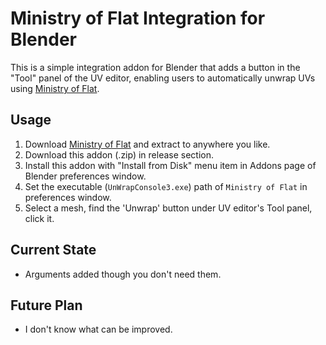 # Ministry of Flat Integration for Blender

This is a simple integration addon for Blender that adds a button in the "Tool" panel of the UV editor, enabling users to automatically unwrap UVs using  [Ministry of Flat](https://www.quelsolaar.com/ministry_of_flat/).

## Usage
1. Download [Ministry of Flat](https://www.quelsolaar.com/ministry_of_flat/) and extract to anywhere you like.
2. Download this addon (.zip) in release section.
3. Install this addon with "Install from Disk" menu item in Addons page of Blender preferences window.
4. Set the executable (`UnWrapConsole3.exe`) path of `Ministry of Flat` in preferences window.
5. Select a mesh, find the 'Unwrap' button under UV editor's Tool panel, click it.

## Current State
- Arguments added though you don't need them.

## Future Plan
- I don't know what can be improved.
